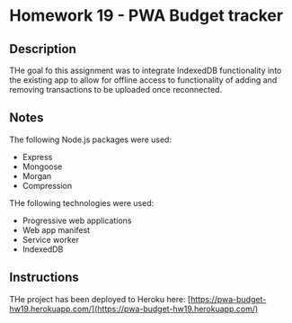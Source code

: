# Homework 19 - PWA Budget tracker

## Description
THe goal fo this assignment was to integrate IndexedDB functionality into the existing app to allow for offline access to functionality of adding and removing transactions to be uploaded once reconnected.

## Notes
The following Node.js packages were used:
- Express
- Mongoose
- Morgan
- Compression

THe following technologies were used:
- Progressive web applications
- Web app manifest
- Service worker
- IndexedDB

## Instructions
THe project has been deployed to Heroku here:
[https://pwa-budget-hw19.herokuapp.com/](https://pwa-budget-hw19.herokuapp.com/)
